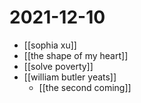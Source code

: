 # 2021-12-10

- [[sophia xu]]
- [[the shape of my heart]]
- [[solve poverty]]
- [[william butler yeats]]
  - [[the second coming]]
